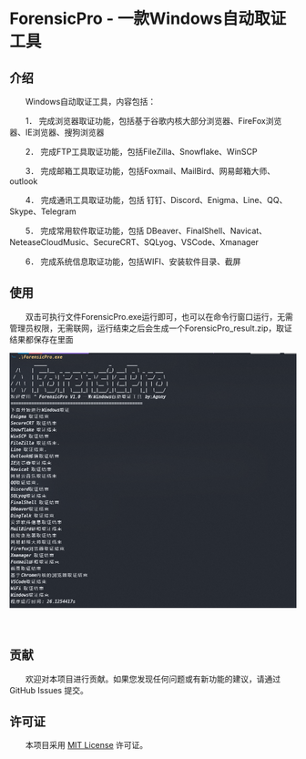 # ForensicPro - 一款Windows自动取证工具

## 介绍

　　Windows自动取证工具，内容包括：

　　1．     完成浏览器取证功能，包括基于谷歌内核大部分浏览器、FireFox浏览器、IE浏览器、搜狗浏览器

　　2．     完成FTP工具取证功能，包括FileZilla、Snowflake、WinSCP

　　3．     完成邮箱工具取证功能，包括Foxmail、MailBird、网易邮箱大师、outlook

　　4．     完成通讯工具取证功能，包括 钉钉、Discord、Enigma、Line、QQ、Skype、Telegram

　　5．     完成常用软件取证功能，包括 DBeaver、FinalShell、Navicat、NeteaseCloudMusic、SecureCRT、SQLyog、VSCode、Xmanager

　　6．     完成系统信息取证功能，包括WIFI、安装软件目录、截屏

## 使用

　　双击可执行文件ForensicPro.exe运行即可，也可以在命令行窗口运行，无需管理员权限，无需联网，运行结束之后会生成一个ForensicPro_result.zip，取证结果都保存在里面

![image-20241108171619145](assets/image-20241108171619145.png)

　　‍

## 贡献

　　欢迎对本项目进行贡献。如果您发现任何问题或有新功能的建议，请通过 GitHub Issues 提交。

## 许可证

　　本项目采用 [MIT License](LICENSE) 许可证。
